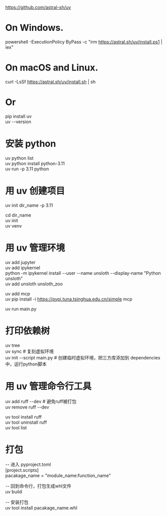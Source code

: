 https://github.com/astral-sh/uv  

# On Windows.  
powershell -ExecutionPolicy ByPass -c "irm https://astral.sh/uv/install.ps1 | iex"  

# On macOS and Linux.  
curl -LsSf https://astral.sh/uv/install.sh | sh  

# Or 
pip install uv  
uv --version  

# 安装 python  
uv python list  
uv python install python-3.11  
uv run -p 3.11 python  

# 用 uv 创建项目  
uv init dir_name -p 3.11  

cd dir_name  
uv init  
uv venv  

# 用 uv 管理环境  
uv add jupyter  
uv add ipykernel  
python -m ipykernel install --user --name unsloth --display-name "Python unsloth"  
uv add unsloth unsloth_zoo  

uv add mcp  
uv pip install -i https://pypi.tuna.tsinghua.edu.cn/simple mcp  

uv run main.py  

# 打印依赖树
uv tree  
uv sync  # 复刻虚拟环境  
uv init --script main.py  # 创建临时虚拟环境，把三方库添加到 dependencies 中，运行python脚本  

# 用 uv 管理命令行工具  
uv add ruff --dev  # 避免ruff被打包  
uv remove ruff --dev  

uv tool install ruff  
uv tool uninstall ruff  
uv tool list  

# 打包  
-- 进入 pyproject.toml  
[project.scripts]  
pacakage_name = "module_name:function_name"  

-- 回到命令行，打包生成whl文件  
uv build  

-- 安装打包  
uv tool install pacakage_name.whl  